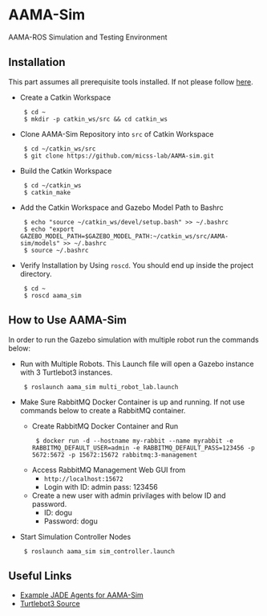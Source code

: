 # AAMA-Sim
AAMA-ROS Simulation and Testing Environment

## Installation

This part assumes all prerequisite tools installed. If not please follow [here](setup.md).

- Create a Catkin Workspace
  ```
   $ cd ~
   $ mkdir -p catkin_ws/src && cd catkin_ws
  ```
  
- Clone AAMA-Sim Repository into `src` of Catkin Workspace
  ```
   $ cd ~/catkin_ws/src
   $ git clone https://github.com/micss-lab/AAMA-sim.git
  ```
  
- Build the Catkin Workspace
  ```
   $ cd ~/catkin_ws
   $ catkin_make
  ```
  
- Add the Catkin Workspace and Gazebo Model Path to Bashrc
  ```
   $ echo "source ~/catkin_ws/devel/setup.bash" >> ~/.bashrc
   $ echo "export GAZEBO_MODEL_PATH=$GAZEBO_MODEL_PATH:~/catkin_ws/src/AAMA-sim/models" >> ~/.bashrc
   $ source ~/.bashrc
  ```

- Verify Installation by Using `roscd`. You should end up inside the project directory.
  ```
   $ cd ~
   $ roscd aama_sim
  ```
  
## How to Use AAMA-Sim

In order to run the Gazebo simulation with multiple robot run the commands below:

- Run with Multiple Robots. This Launch file will open a Gazebo instance with
3 Turtlebot3 instances.
  ```
   $ roslaunch aama_sim multi_robot_lab.launch
  ```
  
- Make Sure RabbitMQ Docker Container is up and running. If not use commands below to create a RabbitMQ container. 
  - Create RabbitMQ Docker Container and Run
    ```
     $ docker run -d --hostname my-rabbit --name myrabbit -e RABBITMQ_DEFAULT_USER=admin -e RABBITMQ_DEFAULT_PASS=123456 -p 5672:5672 -p 15672:15672 rabbitmq:3-management
    ```
  - Access RabbitMQ Management Web GUI from 
    - `http://localhost:15672`
    - Login with ID: admin pass: 123456
  - Create a new user with admin privilages with below ID and password.
    - ID: dogu
    - Password: dogu

- Start Simulation Controller Nodes
  ```
   $ roslaunch aama_sim sim_controller.launch
  ```
  
## Useful Links

- [Example JADE Agents for AAMA-Sim](https://github.com/micss-lab/AAMA-example-agents)
- [Turtlebot3 Source](https://github.com/ROBOTIS-GIT/turtlebot3)